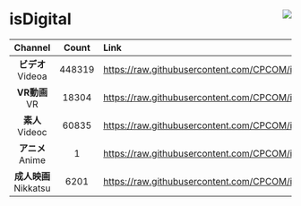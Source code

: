 # isDigital <img align="right" src="https://img.shields.io/github/last-commit/CPCOM/isDigital"/>  
  
| Channel | Count | Link |  
| :-----: | :---: | :--- |  
|**ビデオ**<br />Videoa | 448319 | https://raw.githubusercontent.com/CPCOM/isDigital/main/Videoa.txt |  
|**VR動画**<br />VR | 18304 | https://raw.githubusercontent.com/CPCOM/isDigital/main/VR.txt |  
|**素人**<br />Videoc | 60835 | https://raw.githubusercontent.com/CPCOM/isDigital/main/Videoc.txt |  
|**アニメ**<br />Anime | 1 | https://raw.githubusercontent.com/CPCOM/isDigital/main/Anime.txt |  
|**成人映画**<br />Nikkatsu | 6201 | https://raw.githubusercontent.com/CPCOM/isDigital/main/Nikkatsu.txt |  